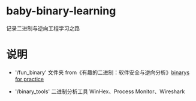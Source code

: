 # baby-binary-learning
记录二进制与逆向工程学习之路

# 说明
- '/fun_binary' 文件夹
from《有趣的二进制：软件安全与逆向分析》[binarys for practice](https://github.com/shyujikou/binarybook)


- '/binary_tools' 二进制分析工具
 WinHex、Process Monitor、Wireshark
